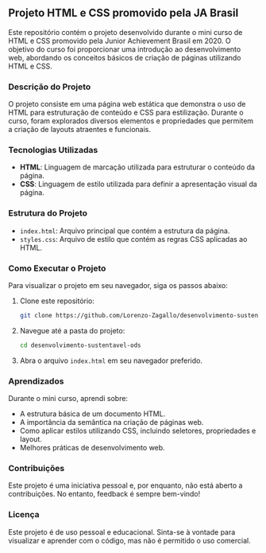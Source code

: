 ## Projeto HTML e CSS promovido pela JA Brasil

Este repositório contém o projeto desenvolvido durante o mini curso de HTML e CSS promovido pela Junior Achievement Brasil em 2020. O objetivo do curso foi proporcionar uma introdução ao desenvolvimento web, abordando os conceitos básicos de criação de páginas utilizando HTML e CSS.

### Descrição do Projeto

O projeto consiste em uma página web estática que demonstra o uso de HTML para estruturação de conteúdo e CSS para estilização. Durante o curso, foram explorados diversos elementos e propriedades que permitem a criação de layouts atraentes e funcionais.

### Tecnologias Utilizadas

- **HTML**: Linguagem de marcação utilizada para estruturar o conteúdo da página.
- **CSS**: Linguagem de estilo utilizada para definir a apresentação visual da página.

### Estrutura do Projeto

- `index.html`: Arquivo principal que contém a estrutura da página.
- `styles.css`: Arquivo de estilo que contém as regras CSS aplicadas ao HTML.

### Como Executar o Projeto

Para visualizar o projeto em seu navegador, siga os passos abaixo:

1. Clone este repositório:
   ```bash
   git clone https://github.com/Lorenzo-Zagallo/desenvolvimento-sustentavel-ods.git
   ```

2. Navegue até a pasta do projeto:
   ```bash
   cd desenvolvimento-sustentavel-ods
   ```

3. Abra o arquivo `index.html` em seu navegador preferido.

### Aprendizados

Durante o mini curso, aprendi sobre:

- A estrutura básica de um documento HTML.
- A importância da semântica na criação de páginas web.
- Como aplicar estilos utilizando CSS, incluindo seletores, propriedades e layout.
- Melhores práticas de desenvolvimento web.

### Contribuições

Este projeto é uma iniciativa pessoal e, por enquanto, não está aberto a contribuições. No entanto, feedback é sempre bem-vindo!

### Licença

Este projeto é de uso pessoal e educacional. Sinta-se à vontade para visualizar e aprender com o código, mas não é permitido o uso comercial.
<!--
---

Espero que você goste do projeto! Se tiver alguma dúvida, sinta-se à vontade para entrar em contato.
-->
